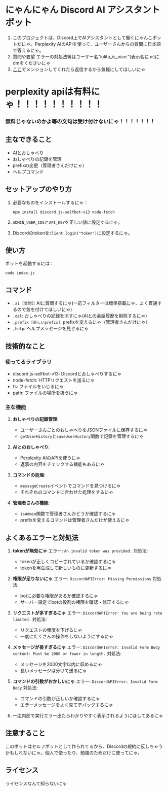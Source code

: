 # にゃんにゃん Discord AI アシスタントボット

1. このプロジェクトは、Discord上でAIアシスタントとして働くにゃんこボットだにゃ。Perplexity AIのAPIを使って、ユーザーさんからの質問に日本語で答えるにゃ。
2. 質問や要望 エラーの対処法等はユーザー名"lolita_is_nice."(表示名にゃ)にdmをくださいにゃ
3. [ここ](https://discord.gg/aa-bot)でメンションしてくれたら返信するから気軽にしてほしいにゃ

# perplexity apiは有料にゃ！！！！！！！！！！
### 無料じゃないのかよ等の文句は受け付けないにゃ！！！！！！！

## 主なできること

- AIとおしゃべり
- おしゃべりの記録を管理
- prefixの変更（管理者さんだけにゃ）
- ヘルプコマンド

## セットアップのやり方

1. 必要なものをインストールするにゃ：
   ```
   npm install discord.js-selfbot-v13 node-fetch
   ```

2. `ADMIN_USER_IDS`と`API_KEY`を正しい値に設定するにゃ。

3. Discordのtokenを`client.login("token")`に設定するにゃ。

## 使い方

ボットを起動するには：

```
node index.js
```

## コマンド

- `,ai [質問]`: AIに質問するにゃ(一応フィルターは標準搭載にゃ、よく貫通するので気を付けてほしいにゃ)
- `,del`: おしゃべりの記録を消すにゃ(AIとの会話履歴を削除するにゃ)
- `,prefix [新しいprefix]`: prefixを変えるにゃ（管理者さんだけにゃ）
- `,help`: ヘルプメッセージを見せるにゃ

## 技術的なこと

### 使ってるライブラリ

- discord.js-selfbot-v13: Discordとおしゃべりするにゃ
- node-fetch: HTTPリクエストを送るにゃ
- fs: ファイルをいじるにゃ
- path: ファイルの場所を扱うにゃ

### 主な機能

1. **おしゃべりの記録管理**:
   - ユーザーさんごとのおしゃべりをJSONファイルに保存するにゃ
   - `getUserHistory`と`saveUserHistory`関数で記録を管理するにゃ

2. **AIとのおしゃべり**:
   - Perplexity AIのAPIを使うにゃ
   - 返事の内容をチェックする機能もあるにゃ

3. **コマンドの処理**:
   - `messageCreate`イベントでコマンドを見つけるにゃ
   - それぞれのコマンドに合わせた処理をするにゃ

4. **管理者さんの機能**:
   - `isAdmin`関数で管理者さんかどうか確認するにゃ
   - prefixを変えるコマンドは管理者さんだけが使えるにゃ

## よくあるエラーと対処法

1. **tokenが無効にゃ**
   エラー: `An invalid token was provided.`
   対処法: 
   - tokenが正しくコピーされているか確認するにゃ
   - tokenを再生成して新しいものに更新するにゃ

2. **権限が足りないにゃ**
   エラー: `DiscordAPIError: Missing Permissions`
   対処法:
   - botに必要な権限があるか確認するにゃ
   - サーバー設定でbotの役割の権限を確認・修正するにゃ

3. **リクエストが多すぎるにゃ**
   エラー: `DiscordAPIError: You are being rate limited.`
   対処法:
   - リクエストの頻度を下げるにゃ
   - 一度にたくさんの操作をしないようにするにゃ

4. **メッセージが長すぎるにゃ**
   エラー: `DiscordAPIError: Invalid Form Body content: Must be 2000 or fewer in length.`
   対処法:
   - メッセージを2000文字以内に収めるにゃ
   - 長いメッセージは分けて送るにゃ

5. **コマンドの引数がおかしいにゃ**
   エラー: `DiscordAPIError: Invalid Form Body`
   対処法:
   - コマンドの引数が正しいか確認するにゃ
   - エラーメッセージをよく見てデバッグするにゃ

6. 一応内部で実行エラー出たらわかりやすく表示されるようにはしてあるにゃ

## 注意すること
このボットはセルフボットとして作られてるから、Discordの規約に反しちゃうかもしれないにゃ。個人で使ったり、勉強のためだけに使ってにゃ。

## ライセンス
ライセンスなんて知らないにゃ
